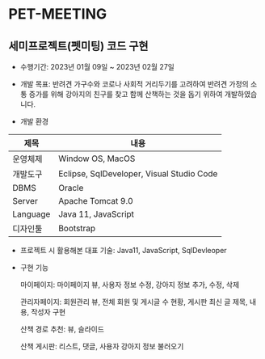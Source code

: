 # PET-MEETING
## 세미프로젝트(펫미팅) 코드 구현

* 수행기간: 2023년 01월 09일 ~ 2023년 02월 27일

* 개발 목표: 반려견 가구수와 코로나 사회적 거리두기를 고려하여 반려견 가정의 소통 증가를 위해 강아지의 친구를 찾고 함께 산책하는 것을 돕기 위하여 개발하였습니다.

* 개발 환경

<div align= center>
  
|제목|내용|
|-----|----|
|운영체제|Window OS, MacOS|
|개발도구|Eclipse, SqlDeveloper, Visual Studio Code|
|DBMS|Oracle|
|Server|Apache Tomcat 9.0|
|Language|Java 11, JavaScript|
|디자인툴|Bootstrap|
  
</div>

* 프로젝트 시 활용해본 대표 기술: Java11, JavaScript, SqlDevleoper

* 구현 기능
  
  마이페이지: 마이페이지 뷰, 사용자 정보 수정, 강아지 정보 추가, 수정, 삭제
  
  관리자페이지: 회원관리 뷰, 전체 회원 및 게시글 수 현황, 게시판 최신 글 제목, 내용, 작성자 구현
  
  산책 경로 추천: 뷰, 슬라이드
  
  산책 게시판: 리스트, 댓글, 사용자 강아지 정보 불러오기
